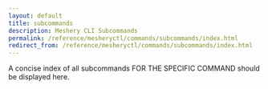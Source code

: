 ```yaml
---
layout: default
title: subcommands
description: Meshery CLI Subcommands
permalink: /reference/mesheryctl/commands/subcommands/index.html
redirect_from: /reference/mesheryctl/commands/subcommands/index.html
---
```



A concise index of all subcommands FOR THE SPECIFIC COMMAND should be displayed here.
